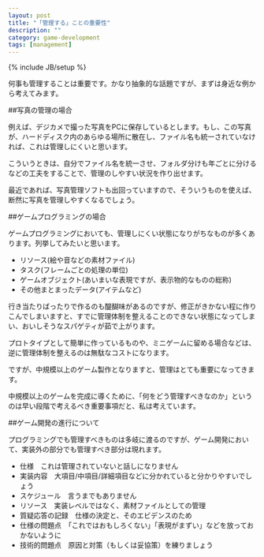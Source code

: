 ```yaml
---
layout: post
title: "「管理する」ことの重要性"
description: ""
category: game-development
tags: [management]
---
```

{% include JB/setup %}

何事も管理することは重要です。かなり抽象的な話題ですが、まずは身近な例から考えてみます。

##写真の管理の場合

例えば、デジカメで撮った写真をPCに保存しているとします。もし、この写真が、ハードディスク内のあらゆる場所に散在し、ファイル名も統一されていなければ、これは管理しにくいと思います。

こういうときは、自分でファイル名を統一させ、フォルダ分けも年ごとに分けるなどの工夫をすることで、管理のしやすい状況を作り出せます。

最近であれば、写真管理ソフトも出回っていますので、そういうものを使えば、断然に写真を管理しやすくなるでしょう。

##ゲームプログラミングの場合

ゲームプログラミングにおいても、管理しにくい状態になりがちなものが多くあります。列挙してみたいと思います。

- リソース(絵や音などの素材ファイル)
- タスク(フレームごとの処理の単位)
- ゲームオブジェクト(あいまいな表現ですが、表示物的なものの総称)
- その他まとまったデータ(アイテムなど)

行き当たりばったりで作るのも醍醐味があるのですが、修正がきかない程に作りこんでしまいますと、すでに管理体制を整えることのできない状態になってしまい、おいしそうなスパゲティが茹で上がります。

プロトタイプとして簡単に作っているものや、ミニゲームに留める場合などは、逆に管理体制を整えるのは無駄なコストになります。

ですが、中規模以上のゲーム製作となりますと、管理はとても重要になってきます。

中規模以上のゲームを完成に導くために、「何をどう管理すべきなのか」というのは早い段階で考えるべき重要事項だと、私は考えています。

##ゲーム開発の進行について

プログラミングでも管理すべきものは多岐に渡るのですが、ゲーム開発において、実装外の部分でも管理すべき部分は現れます。

- 仕様　これは管理されていないと話しになりません
- 実装内容　大項目/中項目/詳細項目などに分かれていると分かりやすいでしょう
- スケジュール　言うまでもありません
- リソース　実装レベルではなく、素材ファイルとしての管理
- 質疑応答の記録　仕様の決定と、そのエビデンスのため
- 仕様の問題点　「これではおもしろくない」「表現がまずい」などを放っておかないように
- 技術的問題点　原因と対策（もしくは妥協策）を練りましょう
